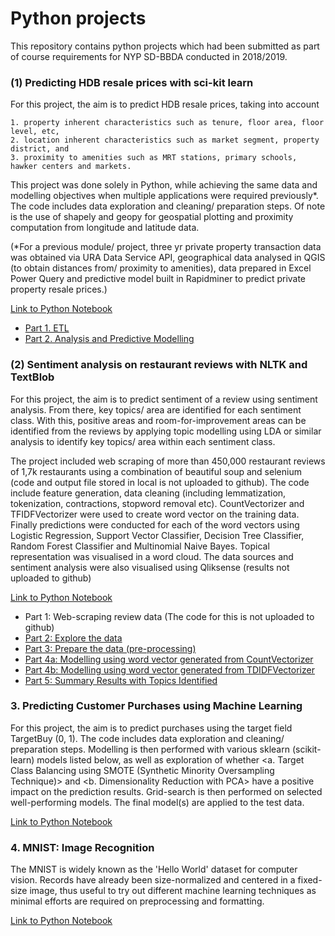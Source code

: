 # Python projects

This repository contains python projects which had been submitted as part of course requirements for NYP SD-BBDA conducted in 2018/2019.

### (1) Predicting HDB resale prices with sci-kit learn ###
For this project, the aim is to predict HDB resale prices, taking into account 
```
1. property inherent characteristics such as tenure, floor area, floor level, etc,
2. location inherent characteristics such as market segment, property district, and 
3. proximity to amenities such as MRT stations, primary schools, hawker centers and markets.
```
This project was done solely in Python, while achieving the same data and modelling objectives when multiple applications were required previously*. The code includes data exploration and cleaning/ preparation steps. Of note is the use of shapely and geopy for geospatial plotting and proximity computation from longitude and latitude data.

(*For a previous module/ project, three yr private property transaction data was obtained via URA Data Service API, geographical data analysed in QGIS (to obtain distances from/ proximity to amenities), data prepared in Excel Power Query and predictive model built in Rapidminer to predict private property resale prices.) 

<ins>Link to Python Notebook</ins>

* <a href="http://yann.lecun.com/exdb/mnist/train-images-idx3-ubyte.gz">Part 1. ETL</a>
* <a href="http://yann.lecun.com/exdb/mnist/train-images-idx3-ubyte.gz">Part 2. Analysis and Predictive Modelling</a>


### (2) Sentiment analysis on restaurant reviews with NLTK and TextBlob ###

For this project, the aim is to predict sentiment of a review using sentiment analysis. From there, key topics/ area are identified for each sentiment class. With this, positive areas and room-for-improvement areas can be identified from the reviews by applying topic modelling using LDA or similar analysis to identify key topics/ area within each sentiment class. 

The project included web scraping of more than 450,000 restaurant reviews of 1,7k restaurants using a combination of beautiful soup and selenium (code and output file stored in local is not uploaded to github). The code include feature generation, data cleaning (including lemmatization, tokenization, contractions, stopword removal etc). CountVectorizer and TFIDFVectorizer were used to create word vector on the training data. Finally predictions were conducted for each of the word vectors using Logistic Regression, Support Vector Classifier, Decision Tree Classifier, Random Forest Classifier and Multinomial Naive Bayes. Topical representation was visualised in a word cloud. The data sources and sentiment analysis were also visualised using Qliksense (results not uploaded to github)

<ins>Link to Python Notebook</ins>

* Part 1: Web-scraping review data (The code for this is not uploaded to github)
* <a href="http://yann.lecun.com/exdb/mnist/train-images-idx3-ubyte.gz">Part 2: Explore the data</a>
* <a href="http://yann.lecun.com/exdb/mnist/train-images-idx3-ubyte.gz">Part 3: Prepare the data (pre-processing)</a>
* <a href="http://yann.lecun.com/exdb/mnist/train-images-idx3-ubyte.gz">Part 4a: Modelling using word vector generated from CountVectorizer</a>
* <a href="http://yann.lecun.com/exdb/mnist/train-images-idx3-ubyte.gz">Part 4b: Modelling using word vector generated from TDIDFVectorizer</a>
* <a href="http://yann.lecun.com/exdb/mnist/train-images-idx3-ubyte.gz">Part 5: Summary Results with Topics Identified</a>

### 3. Predicting Customer Purchases using Machine Learning ###
For this project, the aim is to predict purchases using the target field TargetBuy (0, 1). The code includes data exploration and cleaning/ preparation steps. Modelling is then performed with various sklearn (scikit-learn) models listed below, as well as exploration of whether <a. Target Class Balancing using SMOTE (Synthetic Minority Oversampling Technique)> and <b. Dimensionality Reduction with PCA> have a positive impact on the prediction results. Grid-search is then performed on selected well-performing models. The final model(s) are applied to the test data.

<a href="http://yann.lecun.com/exdb/mnist/train-images-idx3-ubyte.gz"><ins>Link to Python Notebook</ins></a>


### 4. MNIST: Image Recognition ###
The MNIST is widely known as the 'Hello World' dataset for computer vision. Records have already been size-normalized and centered in a fixed-size image, thus useful to try out different machine learning techniques as minimal efforts are required on preprocessing and formatting.

<a href="http://yann.lecun.com/exdb/mnist/train-images-idx3-ubyte.gz"><ins>Link to Python Notebook</ins></a>
